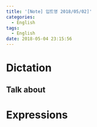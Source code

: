 ```yaml
---
title: '[Note] 입트영 2018/05/02]'
categories:
  - English
tags:
  - English
date: 2018-05-04 23:15:56
---
```


# Dictation
## Talk about

# Expressions
